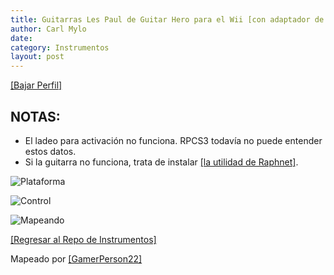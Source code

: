 ```yaml
---
title: Guitarras Les Paul de Guitar Hero para el Wii [con adaptador de Raphnet]
author: Carl Mylo
date: 
category: Instrumentos
layout: post
---
```


[[Bajar Perfil]](https://github.com/hmxmilohax/rb3-pc/raw/main/instrument-repo/Wii%20Guitar%20Hero%20Les%20Paul%20%5BRaphnet%5D.7z)

## NOTAS:

* El ladeo para activación no funciona. RPCS3 todavía no puede entender estos datos.
* Si la guitarra no funciona, trata de instalar [[la utilidad de Raphnet]](https://www.raphnet-tech.com/products/adapter_manager/index.php).


![Plataforma](https://raw.githubusercontent.com/hmxmilohax/rb3-pc/main/assets/images/instruments/wii.png "Plataforma") 

![Control](https://raw.githubusercontent.com/hmxmilohax/rb3-pc/main/assets/images/instruments/wiilpcontroller.png "Control") 

![Mapeando](https://raw.githubusercontent.com/hmxmilohax/rb3-pc/main/assets/images/instruments/wiiraphlpmapping.png "Mapeando") 

[[Regresar al Repo de Instrumentos]](https://hmxmilohax.github.io/rb3-pc/english/instrumentrepo/#instrument-list)



Mapeado por [[GamerPerson22]](https://www.youtube.com/channel/UCC5SlXPlnlGwBG7w6mvfx8g)